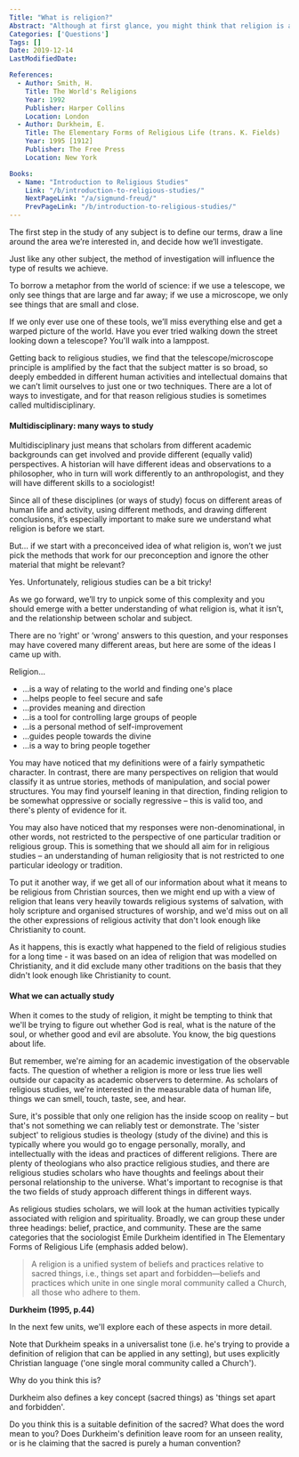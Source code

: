 ```yaml
---
Title: "What is religion?"
Abstract: "Although at first glance, you might think that religion is an easy to understand concept - it becomes very difficult to pin down, the more you look at it. There are lots of possible definitions, but none of them are 100% right."
Categories: ['Questions']
Tags: []
Date: 2019-12-14
LastModifiedDate:

References:
  - Author: Smith, H.
    Title: The World's Religions
    Year: 1992
    Publisher: Harper Collins
    Location: London
  - Author: Durkheim, E.
    Title: The Elementary Forms of Religious Life (trans. K. Fields)
    Year: 1995 [1912]
    Publisher: The Free Press
    Location: New York

Books:
  - Name: "Introduction to Religious Studies"
    Link: "/b/introduction-to-religious-studies/"
    NextPageLink: "/a/sigmund-freud/"
    PrevPageLink: "/b/introduction-to-religious-studies/"
---
```


The first step in the study of any subject is to define our terms, draw a line around the area we’re interested in, and decide how we’ll investigate.

Just like any other subject, the method of investigation will influence the type of results we achieve.

To borrow a metaphor from the world of science: if we use a telescope, we only see things that are large and far away; if we use a microscope, we only see things that are small and close.

If we only ever use one of these tools, we’ll miss everything else and get a warped picture of the world. Have you ever tried walking down the street looking down a telescope? You'll walk into a lamppost.

Getting back to religious studies, we find that the telescope/microscope principle is amplified by the fact that the subject matter is so broad, so deeply embedded in different human activities and intellectual domains that we can’t limit ourselves to just one or two techniques. There are a lot of ways to investigate, and for that reason religious studies is sometimes called multidisciplinary.

#### Multidisciplinary: many ways to study
Multidisciplinary just means that scholars from different academic backgrounds can get involved and provide different (equally valid) perspectives. A historian will have different ideas and observations to a philosopher, who in turn will work differently to an anthropologist, and they will have different skills to a sociologist!

Since all of these disciplines (or ways of study) focus on different areas of human life and activity, using different methods, and drawing different conclusions, it’s especially important to make sure we understand what religion is before we start.

But... if we start with a preconceived idea of what religion is, won’t we just pick the methods that work for our preconception and ignore the other material that might be relevant?

Yes. Unfortunately, religious studies can be a bit tricky!

As we go forward, we’ll try to unpick some of this complexity and you should emerge with a better understanding of what religion is, what it isn’t, and the relationship between scholar and subject.

There are no ‘right' or ‘wrong' answers to this question, and your responses may have covered many different areas, but here are some of the ideas I came up with.

Religion…

* …is a way of relating to the world and finding one's place
* …helps people to feel secure and safe
* …provides meaning and direction
* …is a tool for controlling large groups of people
* …is a personal method of self-improvement
* …guides people towards the divine
* …is a way to bring people together

You may have noticed that my definitions were of a fairly sympathetic character. In contrast, there are many perspectives on religion that would classify it as untrue stories, methods of manipulation, and social power structures. You may find yourself leaning in that direction, finding religion to be somewhat oppressive or socially regressive – this is valid too, and there's plenty of evidence for it.

You may also have noticed that my responses were non-denominational, in other words, not restricted to the perspective of one particular tradition or religious group. This is something that we should all aim for in religious studies – an understanding of human religiosity that is not restricted to one particular ideology or tradition.

To put it another way, if we get all of our information about what it means to be religious from Christian sources, then we might end up with a view of religion that leans very heavily towards religious systems of salvation, with holy scripture and organised structures of worship, and we'd miss out on all the other expressions of religious activity that don't look enough like Christianity to count.

As it happens, this is exactly what happened to the field of religious studies for a long time - it was based on an idea of religion that was modelled on Christianity, and it did exclude many other traditions on the basis that they didn't look enough like Christianity to count.

#### What we can actually study
When it comes to the study of religion, it might be tempting to think that we'll be trying to figure out whether God is real, what is the nature of the soul, or whether good and evil are absolute. You know, the big questions about life.

But remember, we're aiming for an academic investigation of the observable facts. The question of whether a religion is more or less true lies well outside our capacity as academic observers to determine. As scholars of religious studies, we're interested in the measurable data of human life, things we can smell, touch, taste, see, and hear.

Sure, it's possible that only one religion has the inside scoop on reality – but that's not something we can reliably test or demonstrate. The 'sister subject' to religious studies is theology (study of the divine) and this is typically where you would go to engage personally, morally, and intellectually with the ideas and practices of different religions. There are plenty of theologians who also practice religious studies, and there are religious studies scholars who have thoughts and feelings about their personal relationship to the universe. What's important to recognise is that the two fields of study approach different things in different ways.

As religious studies scholars, we will look at the human activities typically associated with religion and spirituality. Broadly, we can group these under three headings: belief, practice, and community. These are the same categories that the sociologist Emile Durkheim identified in The Elementary Forms of Religious Life (emphasis added below).

>A religion is a unified system of beliefs and practices relative to sacred things, i.e., things set apart and forbidden—beliefs and practices which unite in one single moral community called a Church, all those who adhere to them. 

**Durkheim (1995, p.44)**

In the next few units, we'll explore each of these aspects in more detail.

Note that Durkheim speaks in a universalist tone (i.e. he's trying to provide a definition of religion that can be applied in any setting), but uses explicitly Christian language ('one single moral community called a Church').

Why do you think this is?

Durkheim also defines a key concept (sacred things) as 'things set apart and forbidden'.

Do you think this is a suitable definition of the sacred? What does the word mean to you? Does Durkheim's definition leave room for an unseen reality, or is he claiming that the sacred is purely a human convention?